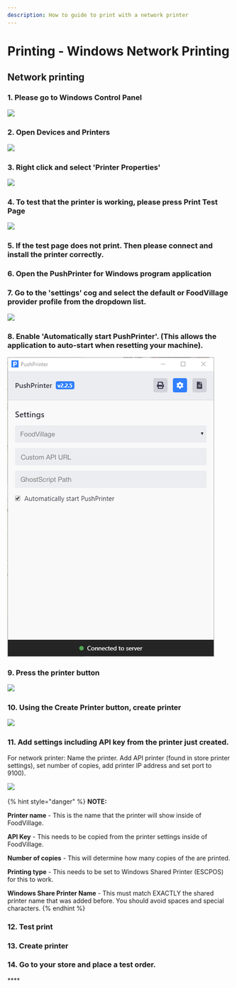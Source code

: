 ```yaml
---
description: How to guide to print with a network printer
---
```


# Printing - Windows Network Printing

## **Network printing**

### **1. Please go to Windows Control Panel**

![](../.gitbook/assets/untitled%20%281%29.png)

### **2. Open Devices and Printers**

![](../.gitbook/assets/untitled-1.png)

### 3. Right click and select 'Printer Properties'

![](../.gitbook/assets/untitled-2%20%285%29.png)

### 4. To test that the printer is working, please press Print Test Page

![](../.gitbook/assets/untitled-3%20%281%29.png)

### 5. If the test page does not print. Then please connect and install the printer correctly. 

### 6. Open the PushPrinter for Windows program application

### 7. Go to the 'settings' cog and select the default or FoodVillage provider profile from the dropdown list.

![](../.gitbook/assets/untitled-4%20%282%29.png)

### 8. Enable 'Automatically start PushPrinter'. \(This allows the application to auto-start when resetting your machine\).

![](../.gitbook/assets/automatically-start-pushprinter%20%281%29.png)

### 9. Press the printer button

![](../.gitbook/assets/untitled-6.png)

### **10.** Using the Create Printer button, create printer

![](../.gitbook/assets/untitled-7%20%284%29.png)

### 11. Add settings including API key from the printer just created.

For network printer: Name the printer. Add API printer \(found in store printer settings\), set number of copies, add printer IP address and set port to 9100\).

![](../.gitbook/assets/untitled-8%20%283%29.png)

{% hint style="danger" %}
**NOTE:**

**Printer name** - This is the name that the printer will show inside of FoodVillage.

**API Key** - This needs to be copied from the printer settings inside of FoodVillage.

**Number of copies** - This will determine how many copies of the are printed.

**Printing type** - This needs to be set to Windows Shared Printer \(ESCPOS\) for this to work.

**Windows Share Printer Name** - This must match EXACTLY the shared printer name that was added before. You should avoid spaces and special characters.
{% endhint %}

### 12. Test print

### 13. Create printer

### 14. Go to your store and place a test order.

\*\*\*\*

